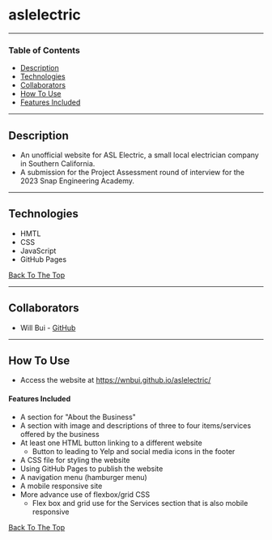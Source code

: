 # aslelectric

---

### Table of Contents

- [Description](#description)
- [Technologies](#technologies)
- [Collaborators](#collaborators)
- [How To Use](#how-to-use)
- [Features Included](#features-included)

---

## Description
- An unofficial website for ASL Electric, a small local electrician company in Southern California.
- A submission for the Project Assessment round of interview for the 2023 Snap Engineering Academy.

---

## Technologies

- HMTL
- CSS
- JavaScript
- GitHub Pages

[Back To The Top](#aslelectric)

---

## Collaborators

- Will Bui - [GitHub](https://github.com/wnbui)

---

## How To Use

- Access the website at https://wnbui.github.io/aslelectric/

#### Features Included
- A section for "About the Business"
- A section with image and descriptions of three to four items/services offered by the business
- At least one HTML button linking to a different website
	- Button to leading to Yelp and social media icons in the footer 
- A CSS file for styling the website
- Using GitHub Pages to publish the website
- A navigation menu (hamburger menu)
- A mobile responsive site
- More advance use of flexbox/grid CSS
	- Flex box and grid use for the Services section that is also mobile responsive

[Back To The Top](#aslelectric)
